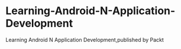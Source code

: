 # Learning-Android-N-Application-Development
Learning Android N Application Development,published by Packt
